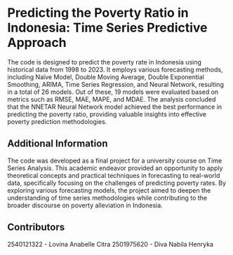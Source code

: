 # Predicting the Poverty Ratio in Indonesia: Time Series Predictive Approach
The code is designed to predict the poverty rate in Indonesia using historical data from 1998 to 2023. It employs various forecasting methods, including Naïve Model, Double Moving Average, Double Exponential Smoothing, ARIMA, Time Series Regression, and Neural Network, resulting in a total of 26 models. Out of these, 19 models were evaluated based on metrics such as RMSE, MAE, MAPE, and MDAE. The analysis concluded that the NNETAR Neural Network model achieved the best performance in predicting the poverty ratio, providing valuable insights into effective poverty prediction methodologies.

## Additional Information
The code was developed as a final project for a university course on Time Series Analysis. This academic endeavor provided an opportunity to apply theoretical concepts and practical techniques in forecasting to real-world data, specifically focusing on the challenges of predicting poverty rates. By exploring various forecasting models, the project aimed to deepen the understanding of time series methodologies while contributing to the broader discourse on poverty alleviation in Indonesia.

## Contributors
2540121322 - Lovina Anabelle Citra
2501975620 - Diva Nabila Henryka
